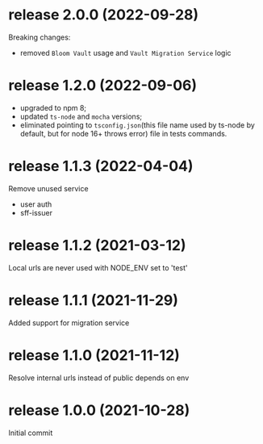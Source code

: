 # release 2.0.0 (2022-09-28)
Breaking changes: 
* removed `Bloom Vault` usage and `Vault Migration Service` logic
# release 1.2.0 (2022-09-06)
* upgraded to npm 8;
* updated `ts-node` and `mocha` versions;
* eliminated pointing to `tsconfig.json`(this file name used by ts-node by default, but for node 16+ throws error) file in tests commands.
# release 1.1.3 (2022-04-04)
Remove unused service 
  - user auth 
  - sff-issuer 
# release 1.1.2 (2021-03-12)
Local urls are never used with NODE_ENV set to 'test'
# release 1.1.1 (2021-11-29)
Added support for migration service
# release 1.1.0 (2021-11-12)
Resolve internal urls instead of public depends on env
# release 1.0.0 (2021-10-28)
Initial commit
